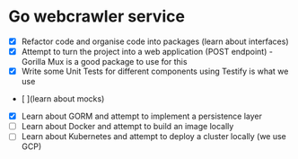 # Go webcrawler service

- [x] Refactor code and organise code into packages (learn about interfaces)
- [x] Attempt to turn the project into a web application (POST endpoint) - Gorilla Mux is a good package to use for this
- [x] Write some Unit Tests for different components using Testify is what we use
- [ ](learn about mocks)
- [x] Learn about GORM and attempt to implement a persistence layer
- [ ] Learn about Docker and attempt to build an image locally
- [ ] Learn about Kubernetes and attempt to deploy a cluster locally (we use GCP)
